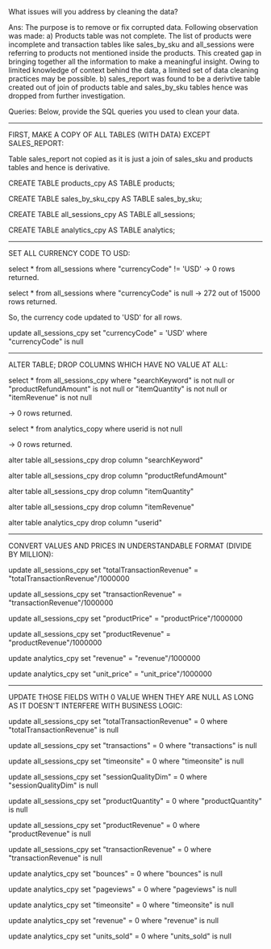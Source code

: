 What issues will you address by cleaning the data?

Ans: The purpose is to remove or fix corrupted data. Following observation was made:
a) Products table was not complete. The list of products were incomplete and transaction tables like sales_by_sku and all_sessions were referring to products not mentioned inside the products. This created gap in bringing together all the information to make a meaningful insight. Owing to limited knowledge of context behind the data, a limited set of data cleaning practices may be possible.
b) sales_report was found to be a derivtive table created out of join of products table and sales_by_sku tables hence was dropped from further investigation.

Queries:
Below, provide the SQL queries you used to clean your data.

----------------------------------------------------------------------------------
FIRST, MAKE A COPY OF ALL TABLES (WITH DATA) EXCEPT SALES_REPORT:

Table sales_report not copied as it is just a join of sales_sku and products tables and hence is derivative. 

CREATE TABLE products_cpy AS 
TABLE products;

CREATE TABLE sales_by_sku_cpy AS 
TABLE sales_by_sku;

CREATE TABLE all_sessions_cpy AS 
TABLE all_sessions;

CREATE TABLE analytics_cpy AS 
TABLE analytics;

----------------------------------------------------------------------------------
SET ALL CURRENCY CODE TO USD:

select * from all_sessions where "currencyCode" != 'USD' -> 0 rows returned.

select * from all_sessions where "currencyCode" is null -> 272 out of 15000 rows returned.

So, the currency code updated to 'USD' for all rows.

update all_sessions_cpy
set "currencyCode" = 'USD' where "currencyCode" is null

----------------------------------------------------------------------------------
ALTER TABLE; DROP COLUMNS WHICH HAVE NO VALUE AT ALL:

select * from all_sessions_cpy
where "searchKeyword" is not null
or "productRefundAmount" is not null 
or "itemQuantity" is not null
or "itemRevenue" is not null

-> 0 rows returned.

select * from analytics_copy where userid is not null

-> 0 rows returned.

alter table all_sessions_cpy
drop column "searchKeyword"

alter table all_sessions_cpy
drop column "productRefundAmount"

alter table all_sessions_cpy
drop column "itemQuantity"

alter table all_sessions_cpy
drop column "itemRevenue"

alter table analytics_cpy
drop column "userid"

----------------------------------------------------------------------------------

CONVERT VALUES AND PRICES IN UNDERSTANDABLE FORMAT (DIVIDE BY MILLION):

update all_sessions_cpy
set "totalTransactionRevenue" = "totalTransactionRevenue"/1000000 

update all_sessions_cpy
set "transactionRevenue" = "transactionRevenue"/1000000 

update all_sessions_cpy
set "productPrice" = "productPrice"/1000000 

update all_sessions_cpy
set "productRevenue" = "productRevenue"/1000000 

update analytics_cpy
set "revenue" = "revenue"/1000000

update analytics_cpy
set "unit_price" = "unit_price"/1000000

----------------------------------------------------------------------------------

UPDATE THOSE FIELDS WITH 0 VALUE WHEN THEY ARE NULL AS LONG AS IT DOESN'T INTERFERE WITH BUSINESS LOGIC:

update all_sessions_cpy set "totalTransactionRevenue" = 0 where "totalTransactionRevenue" is null

update all_sessions_cpy set "transactions" = 0 where "transactions" is null

update all_sessions_cpy set "timeonsite" = 0 where "timeonsite" is null

update all_sessions_cpy set "sessionQualityDim" = 0 where "sessionQualityDim" is null

update all_sessions_cpy set "productQuantity" = 0 where "productQuantity" is null

update all_sessions_cpy set "productRevenue" = 0 where "productRevenue" is null

update all_sessions_cpy set "transactionRevenue" = 0 where "transactionRevenue" is null

update analytics_cpy set "bounces" = 0 where "bounces" is null

update analytics_cpy set "pageviews" = 0 where "pageviews" is null

update analytics_cpy set "timeonsite" = 0 where "timeonsite" is null

update analytics_cpy set "revenue" = 0 where "revenue" is null

update analytics_cpy set "units_sold" = 0 where "units_sold" is null